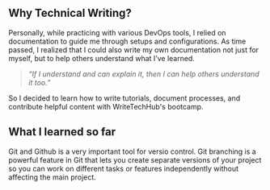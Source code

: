 ## Why Technical Writing?

Personally, while practicing with various DevOps tools, I relied on documentation to guide me through setups and configurations. As time passed, I realized that I could also write my own documentation not just for myself, but to help others understand what I’ve learned.

> *“If I understand and can explain it, then I can help others understand it too.”*


So I decided to learn how to write tutorials, document processes, and contribute helpful content with WriteTechHub's bootcamp.

## What I learned so far

Git and Github is a very important tool for versio control. 
Git branching is a powerful feature in Git that lets you create separate versions of your project so you can work on different tasks or features 
independently without affecting the main project.
